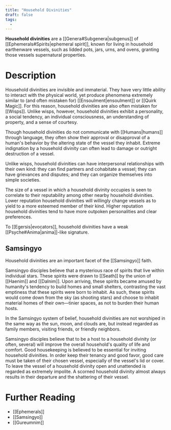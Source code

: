 ```yaml
---
title: "Household Divinities"
draft: false
tags:
  - 
---
```


**Household divinities** are a  [[Genera#Subgenera|subgenus]] of [[Ephemerals#Spirits|ephemeral spirit]], known for living in household earthenware vessels, such as lidded pots, jars, urns, and ovens, granting those vessels supernatural properties.

# Description
Household divinities are invisible and immaterial. They have very little ability to interact with the physical world, yet produce phenomena extremely similar to (and often mistaken for) [[Ensoulment|ensoulment]] or [[Quirk Magic]]. For this reason, household divinities are also often mistaken for [[Wisps]]. Unlike wisps, however, household divinities exhibit a personality, a social tendency, an individual consciousness, an understanding of property, and a sense of courtesy. 

Though household divinities do not communicate with [[Humans|humans]] through language, they often show their approval or disapproval of a human's behavior by the altering state of the vessel they inhabit. Extreme indignation by a household divinity can often lead to damage or outright destruction of a vessel.

Unlike wisps, household divinities can have interpersonal relationships with their own kind: they can find partners and cohabitate a vessel; they can have grievances and disputes; and they can organize themselves into simple societies.

The size of a vessel in which a household divinity occupies is seen to correlate to their reputability among other nearby household divinities. Lower reputation household divinities will willingly change vessels as to yield to a more esteemed member of their kind. Higher reputation household divinities tend to have more outpoken personalities and clear preferences.

To [[Egersis|evocators]], household divinities have a weak [[Psyche#Anima|anima]]-like signature.

## Samsingyo
Household divinities are an important facet of the [[Samsingyo]] faith.

Samsingyo disciples believe that a mysterious race of spirits that live within individual stars. These spirits were drawn to [[Seath]] by the union of [[Haenim]] and [[Dalnim]]. Upon arriving, these spirits became amused by humanity's tendency to build homes and small shelters, contrasting the vast emptiness that these spirits were born to inhabit. As such, these spirits would come down from the sky (as shooting stars) and choose to inhabit material homes of their own—tinier spaces, as not to burden their human hosts. 

In the Samsingyo system of belief, household divinities are not worshiped in the same way as the sun, moon, and clouds are, but instead regarded as family members, visiting friends, or friendly neighbors. 

Samsingyo disciples believe that to be a host to a household divinity (or often, several) will improve the overall household's quality of life and comfort. Good housekeeping is believed to be essential for inviting household divinities. In order keep their tenancy and good favor, good care must be taken of their chosen vessel, especially of the vessel's lid or cover. To leave the vessel of a household divinity open and unattended is regarded as extremely impolite. A scorned household divinity almost always results in their departure and the shattering of their vessel.

# Further Reading
- [[Ephemerals]]
- [[Samsingyo]]
- [[Gureumnim]]
